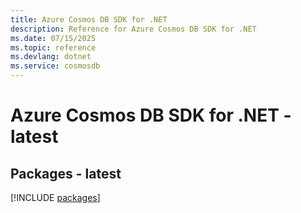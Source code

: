 ```yaml
---
title: Azure Cosmos DB SDK for .NET
description: Reference for Azure Cosmos DB SDK for .NET
ms.date: 07/15/2025
ms.topic: reference
ms.devlang: dotnet
ms.service: cosmosdb
---
```

# Azure Cosmos DB SDK for .NET - latest
## Packages - latest
[!INCLUDE [packages](cosmos-db-index.md)]